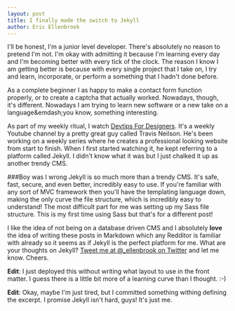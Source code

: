 ```yaml
---
layout: post
title: I finally made the switch to Jekyll
author: Eric Ellenbrook
---
```

I'll be honest, I'm a junior level developer. There's absolutely no reason to pretend I'm not. I'm okay with admitting it because I'm learning every day and I'm becoming better with every tick of the clock. The reason I know I am getting better is because with every single project that I take on, I try and learn, incorporate, or perform a something that I hadn't done before.

<!--more-->

As a complete beginner I as happy to make a contact form function properly, or to create a captcha that actually worked. Nowadays, though, it's different. Nowadays I am trying to learn new software or a new take on a language&emdash;you know, something interesting. 

As part of my weekly ritual, I watch [Devtips For Designers](https://www.youtube.com/watch?v=nTYP4IZvLWw). It's a weekly Youtube channel by a pretty great guy called Travis Neilson. He's been working on a weekly series where he creates a professional looking website from start to finish. When I first started watching it, he kept referring to a platform called Jekyll. I didn't know what it was but I just chalked it up as another trendy CMS.

###Boy was I wrong
Jekyll is so much more than a trendy CMS. It's safe, fast, secure, and even better, incredibly easy to use. If you're familiar with any sort of MVC framework then you'll have the templating language down, making the only curve the file structure, which is incredibly easy to understand! The most difficult part for me was setting up my Sass file structure. This is my first time using Sass but that's for a different post!

I like the idea of not being on a database driven CMS and I absolutely **love** the idea of writing these posts in Markdown which any Redditor is familiar with already so it seems as if Jekyll is the perfect platform for me. What are your thoughts on Jekyll? [Tweet me at @_ellenbrook on Twitter](https://www.youtube.com/watch?v=nTYP4IZvLWw) and let me know. Cheers.

**Edit**: I just deployed this without writing what layout to use in the front matter. I guess there is a little bit more of a learning curve than I thought. :-)

**Edit**: Okay, maybe I'm just tired, but I committed something withing defining the excerpt. I promise Jekyll isn't hard, guys! It's just me.